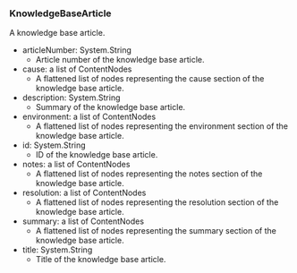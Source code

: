 ### KnowledgeBaseArticle
A knowledge base article.

- articleNumber: System.String
  - Article number of the knowledge base article.
- cause: a list of ContentNodes
  - A flattened list of nodes representing the cause section of the knowledge base article.
- description: System.String
  - Summary of the knowledge base article.
- environment: a list of ContentNodes
  - A flattened list of nodes representing the environment section of the knowledge base article.
- id: System.String
  - ID of the knowledge base article.
- notes: a list of ContentNodes
  - A flattened list of nodes representing the notes section of the knowledge base article.
- resolution: a list of ContentNodes
  - A flattened list of nodes representing the resolution section of the knowledge base article.
- summary: a list of ContentNodes
  - A flattened list of nodes representing the summary section of the knowledge base article.
- title: System.String
  - Title of the knowledge base article.

